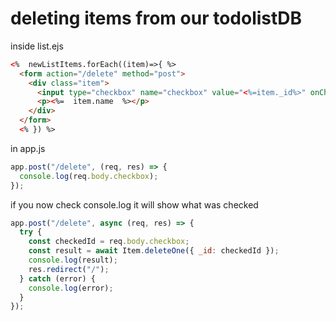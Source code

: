 # deleting items from our todolistDB

inside list.ejs

```html
<%  newListItems.forEach((item)=>{ %>
  <form action="/delete" method="post">
    <div class="item">
      <input type="checkbox" name="checkbox" value="<%=item._id%>" onChange="this.form.submit()">
      <p><%=  item.name  %></p>
    </div>
  </form>
  <% }) %>
```

in app.js

```js
app.post("/delete", (req, res) => {
  console.log(req.body.checkbox);
});
```

if you now check console.log it will show what was checked

```js
app.post("/delete", async (req, res) => {
  try {
    const checkedId = req.body.checkbox;
    const result = await Item.deleteOne({ _id: checkedId });
    console.log(result);
    res.redirect("/");
  } catch (error) {
    console.log(error);
  }
});
```